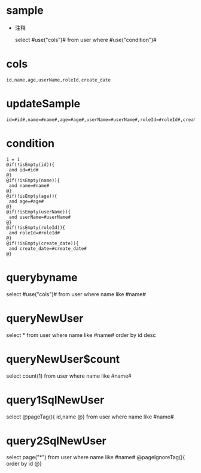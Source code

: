 sample
===
* 注释

	select #use("cols")# from user  where  #use("condition")#

cols
===
	id,name,age,userName,roleId,create_date

updateSample
===
	
	id=#id#,name=#name#,age=#age#,userName=#userName#,roleId=#roleId#,create_date=#create_date#

condition
===

	1 = 1  
	@if(!isEmpty(id)){
	 and id=#id#
	@}
	@if(!isEmpty(name)){
	 and name=#name#
	@}
	@if(!isEmpty(age)){
	 and age=#age#
	@}
	@if(!isEmpty(userName)){
	 and userName=#userName#
	@}
	@if(!isEmpty(roleId)){
	 and roleId=#roleId#
	@}
	@if(!isEmpty(create_date)){
	 and create_date=#create_date#
	@}
	
	
querybyname
===
select #use("cols")# from user where name like #name#


queryNewUser
===
select * from user where name like #name# order by id desc 

queryNewUser$count
===
select count(1) from user where name like #name# 



query1SqlNewUser
===
select 
@pageTag(){
	id,name
@}
 from user where name like #name# 
 
 
query2SqlNewUser
===
select page("*") from user where name like #name# 
  @pageIgnoreTag(){
   order by id 
  @}